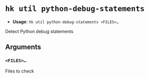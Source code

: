 # `hk util python-debug-statements`

- **Usage**: `hk util python-debug-statements <FILES>…`

Detect Python debug statements

## Arguments

### `<FILES>…`

Files to check
